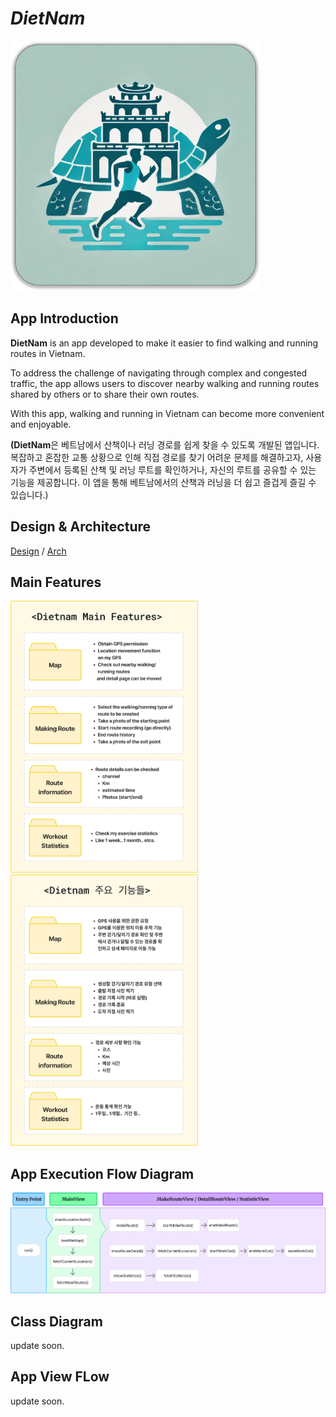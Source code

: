 # $DietNam$

<img src=images/DietnamLogo.png width=400>

## App Introduction
**DietNam** is an app developed to make it easier to find walking and running routes in Vietnam.

To address the challenge of navigating through complex and congested traffic, the app allows users to discover nearby walking and running routes shared by others or to share their own routes.

With this app, walking and running in Vietnam can become more convenient and enjoyable.

**(DietNam**은 베트남에서 산책이나 러닝 경로를 쉽게 찾을 수 있도록 개발된 앱입니다. 
복잡하고 혼잡한 교통 상황으로 인해 직접 경로를 찾기 어려운 문제를 해결하고자, 사용자가 주변에서 등록된 산책 및 러닝 루트를 확인하거나, 자신의 루트를 공유할 수 있는 기능을 제공합니다. 
이 앱을 통해 베트남에서의 산책과 러닝을 더 쉽고 즐겁게 즐길 수 있습니다.)

## Design & Architecture 
[Design](https://www.figma.com/design/nR0y5DmoEMoaKAxiRVRtI7/Dietnam-Design?node-id=0-1&t=Ujkc6S5WU5OIh0tx-0)  / [Arch](https://www.figma.com/board/WjrECIfX3R0eC5GVr2f3WE/Dietnam-Architect?node-id=0-1&t=xo9Fs4AUXvzMRBGN-0)

## Main Features
<img src=images/mainFeatures.png width=300> <img src=images/mainFeatures-kor.png width=300>  

## App Execution Flow Diagram
<img src=images/ExecutionDiagram.png>

## Class Diagram
update soon.

## App View FLow  
update soon.